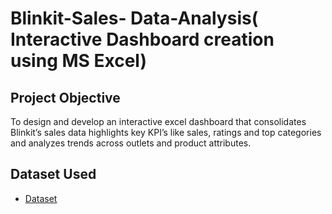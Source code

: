 # Blinkit-Sales- Data-Analysis( Interactive Dashboard creation using MS Excel)
## Project Objective
To design and develop an interactive excel dashboard that consolidates Blinkit’s sales data highlights key KPI’s like sales, ratings and top categories and analyzes trends across outlets and product attributes.
## Dataset Used
-	<a href= https://github.com/Wackywave94/Data-Analysis-Dashboard-/blob/main/BlinkIT%20Excel%20Project.xlsx>Dataset</a>
